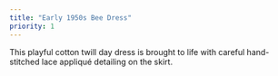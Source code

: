 ```yaml
---
title: "Early 1950s Bee Dress"
priority: 1
---
```


This playful cotton twill day dress is brought to life with careful hand-stitched lace appliqué detailing on the skirt. 